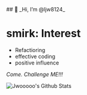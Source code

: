 <div aling="center">
## 👋 _Hi, I’m @ljw8124_


# smirk: Interest
- Refactioring
- effective coding
- positive influence


_Come. Challenge ME!!!_


![Jwooooo's Github Stats](https://github-readme-stats.vercel.app/api?username=ljw8124&show_icons=true&theme=cobalt)

<!---
ljw8124/ljw8124 is a ✨ special ✨ repository because its `README.md` (this file) appears on your GitHub profile.
You can click the Preview link to take a look at your changes.
--->

</div>
